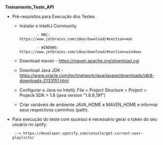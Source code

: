 **Treinamento_Teste_API**

- Pré-requisitos para Execução dos Testes
   - Instalar o IntelliJ Community 
   
                 - MAC: https://www.jetbrains.com/idea/download/#section=mac
                 
                 - WINDOWS: https://www.jetbrains.com/idea/download/#section=windows
   - Download maven - https://maven.apache.org/download.cgi
   - Download Java JDK - https://www.oracle.com/technetwork/java/javase/downloads/jdk8-downloads-2133151.html
   - Configurar o Java no Intellij: File > Project Structure > Project > Projeck SDK > 1.8 (java version "1.8.9_191")
   - Criar variáveis de ambiente JAVA_HOME e MAVEN_HOME e informar seus respectivos caminhos (path).

- Para execução do teste com sucesso é necessário gerar o token do seu usuário no sptify:

       --> https://developer.spotify.com/console/get-current-user-playlists/
